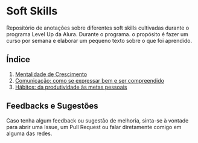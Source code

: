 # Soft Skills

Repositório de anotações sobre diferentes soft skills cultivadas durante o programa Level Up da Alura. Durante o programa. o propósito é fazer um curso por semana e elaborar um pequeno texto sobre o que foi aprendido.

## Índice

1. [Mentalidade de Crescimento](artigos/mentalidade-de-crescimento.md)
2. [Comunicação: como se expressar bem e ser compreendido](artigos/comunicacao_como_se_expressar_bem.md)
3. [Hábitos: da produtividade às metas pessoais](/artigos/habitos.md)

## Feedbacks e Sugestões

Caso tenha algum feedback ou sugestão de melhoria, sinta-se à vontade para abrir uma Issue, um Pull Request ou falar diretamente comigo em alguma das redes. 
